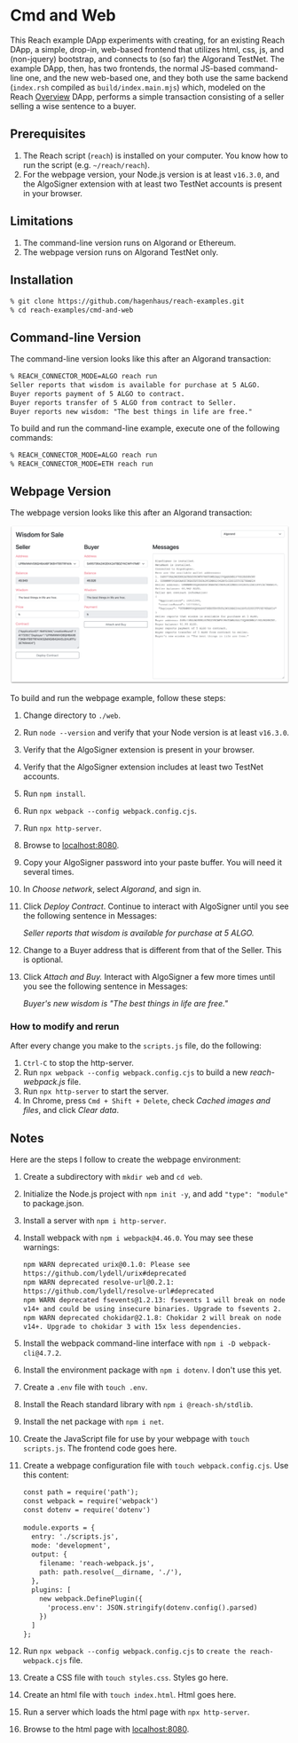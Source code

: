 # Cmd and Web

This Reach example DApp experiments with creating, for an existing Reach DApp, a simple, drop-in, web-based frontend that utilizes html, css, js, and (non-jquery) bootstrap, and connects to (so far) the Algorand TestNet. The example DApp, then, has two frontends, the normal JS-based command-line one, and the new web-based one, and they both use the same backend (`index.rsh` compiled as `build/index.main.mjs`) which, modeled on the Reach [Overview](https://github.com/reach-sh/reach-lang/tree/master/examples/overview) DApp, performs a simple transaction consisting of a seller selling a wise sentence to a buyer.

## Prerequisites

1. The Reach script (`reach`) is installed on your computer. You know how to run the script (e.g. `~/reach/reach`).
1. For the webpage version, your Node.js version is at least `v16.3.0`, and the AlgoSigner extension with at least two TestNet accounts is present in your browser.

## Limitations

1. The command-line version runs on Algorand or Ethereum.
1. The webpage version runs on Algorand TestNet only.

## Installation

```
% git clone https://github.com/hagenhaus/reach-examples.git
% cd reach-examples/cmd-and-web
```

## Command-line Version

The command-line version looks like this after an Algorand transaction:

```
% REACH_CONNECTOR_MODE=ALGO reach run
Seller reports that wisdom is available for purchase at 5 ALGO.
Buyer reports payment of 5 ALGO to contract.
Buyer reports transfer of 5 ALGO from contract to Seller.
Buyer reports new wisdom: "The best things in life are free."
```

To build and run the command-line example, execute one of the following commands:

```
% REACH_CONNECTOR_MODE=ALGO reach run
% REACH_CONNECTOR_MODE=ETH reach run
```

## Webpage Version

The webpage version looks like this after an Algorand transaction:

<img src="cmd-and-web-web.png">

To build and run the webpage example, follow these steps:

1. Change directory to `./web`.

1. Run `node --version` and verify that your Node version is at least `v16.3.0`.

1. Verify that the AlgoSigner extension is present in your browser.

1. Verify that the AlgoSigner extension includes at least two TestNet accounts.

1. Run `npm install`.

1. Run `npx webpack --config webpack.config.cjs`.

1. Run `npx http-server`.

1. Browse to [localhost:8080](http://localhost:8080).

1. Copy your AlgoSigner password into your paste buffer. You will need it several times.

1. In *Choose network*, select *Algorand*, and sign in.

1. Click *Deploy Contract*. Continue to interact with AlgoSigner until you see the following sentence in Messages:

    *Seller reports that wisdom is available for purchase at 5 ALGO.*

1. Change to a Buyer address that is different from that of the Seller. This is optional.

1. Click *Attach and Buy.* Interact with AlgoSigner a few more times until you see the following sentence in Messages:

    *Buyer's new wisdom is "The best things in life are free."*

### How to modify and rerun

After every change you make to the `scripts.js` file, do the following:

1. `Ctrl-C` to stop the http-server.
1. Run `npx webpack --config webpack.config.cjs` to build a new *reach-webpack.js* file.
1. Run `npx http-server` to start the server.
1. In Chrome, press `Cmd + Shift + Delete`, check *Cached images and files*, and click *Clear data*.

## Notes

Here are the steps I follow to create the webpage environment:

1. Create a subdirectory with `mkdir web` and `cd web`.

1. Initialize the Node.js project with `npm init -y`, and add `"type": "module"` to package.json.

1. Install a server with `npm i http-server`.

1. Install webpack with `npm i webpack@4.46.0`. You may see these warnings:

    ```
    npm WARN deprecated urix@0.1.0: Please see https://github.com/lydell/urix#deprecated
    npm WARN deprecated resolve-url@0.2.1: https://github.com/lydell/resolve-url#deprecated
    npm WARN deprecated fsevents@1.2.13: fsevents 1 will break on node v14+ and could be using insecure binaries. Upgrade to fsevents 2.
    npm WARN deprecated chokidar@2.1.8: Chokidar 2 will break on node v14+. Upgrade to chokidar 3 with 15x less dependencies.
    ```

1. Install the webpack command-line interface with `npm i -D webpack-cli@4.7.2`.

1. Install the environment package with `npm i dotenv`. I don't use this yet. 

1. Create a `.env` file with `touch .env`.

1. Install the Reach standard library with `npm i @reach-sh/stdlib`.

1. Install the net package with `npm i net`.

1. Create the JavaScript file for use by your webpage with `touch scripts.js`. The frontend code goes here.

1. Create a webpage configuration file with `touch webpack.config.cjs`. Use this content:

    ```
    const path = require('path');
    const webpack = require('webpack')
    const dotenv = require('dotenv')

    module.exports = {
      entry: './scripts.js',
      mode: 'development',
      output: {
        filename: 'reach-webpack.js',
        path: path.resolve(__dirname, './'),
      },
      plugins: [
        new webpack.DefinePlugin({
          'process.env': JSON.stringify(dotenv.config().parsed)
        })
      ]
    };
    ```

1. Run `npx webpack --config webpack.config.cjs` to `create the reach-webpack.cjs` file.

1. Create a CSS file with `touch styles.css`. Styles go here.

1. Create an html file with `touch index.html`. Html goes here.

1. Run a server which loads the html page with `npx http-server`.

1. Browse to the html page with [localhost:8080](http://localhost:8080).
